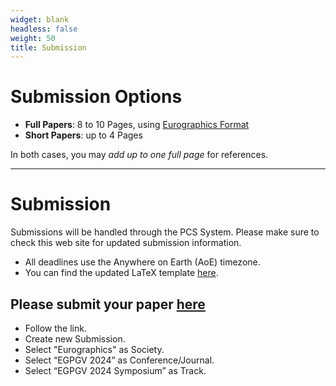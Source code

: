 ```yaml
---
widget: blank
headless: false
weight: 50
title: Submission
---
```


# Submission Options

- **Full Papers**: 8 to 10 Pages, using [Eurographics Format](../uploads/egPublStyle-PGV2024.zip)
- **Short Papers**: up to 4 Pages

In both cases, you may _add up to one full page_ for references.  

---
# Submission

Submissions will be handled through the PCS System. Please make sure to check this web site for updated submission information.

- All deadlines use the Anywhere on Earth (AoE) timezone.
- You can find the updated LaTeX template [here](../uploads/egPublStyle-PGV2024.zip).
  
## Please submit your paper [here](https://new.precisionconference.com/submissions)

- Follow the link.
- Create new Submission.
- Select "Eurographics" as Society.
- Select “EGPGV 2024” as Conference/Journal.
- Select “EGPGV 2024 Symposium” as Track.